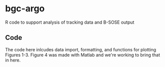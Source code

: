 # bgc-argo
R code to support analysis of tracking data and B-SOSE output
## Code
The code here inlcudes data import, formatting, and functions for plotting Figures 1-3. Figure 4 was made with Matlab and we're working to bring that in here. 
